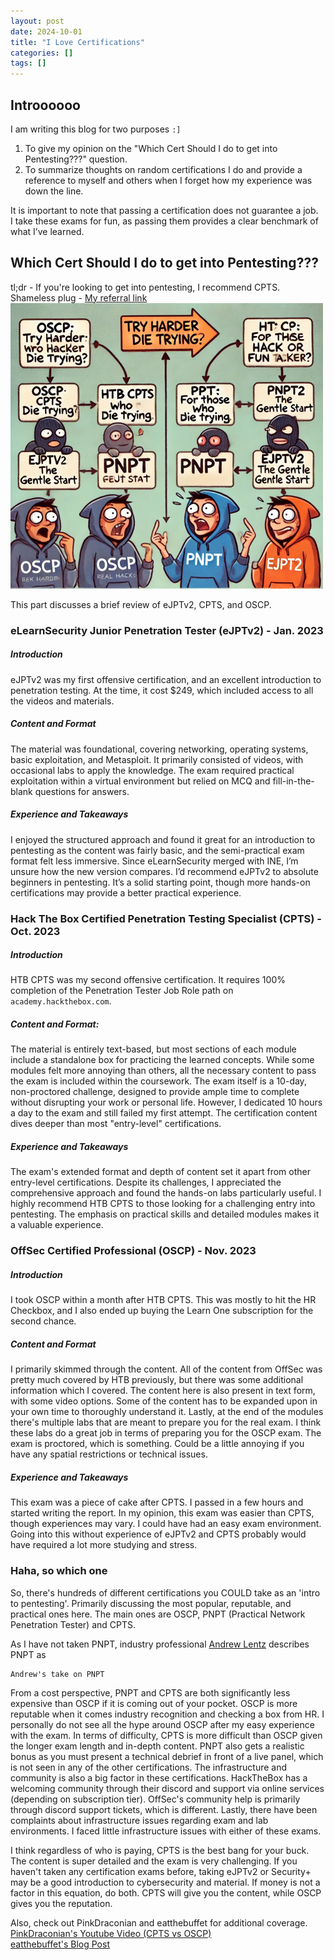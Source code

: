 ```yaml
---
layout: post
date: 2024-10-01
title: "I Love Certifications"
categories: []
tags: []
---
```

## Introooooo
I am writing this blog for two purposes `:]` 
1. To give my opinion on the "Which Cert Should I do to get into Pentesting???" question.
2. To summarize thoughts on random certifications I do and provide a reference to myself and others when I forget how my experience was down the line.

It is important to note that passing a certification does not guarantee a job.  
I take these exams for fun, as passing them provides a clear benchmark of what I’ve learned.  

## Which Cert Should I do to get into Pentesting???
tl;dr - If you're looking to get into pentesting, I recommend CPTS. Shameless plug - [My referral link](https://referral.hackthebox.com/mzwwH42)  
!["AI-Generated Meme Showing Random People Looking at Certifcations"](/assets/img/I-Love-Certifications/CertificationsPathMemelol.png)

This part discusses a brief review of eJPTv2, CPTS, and OSCP.
### eLearnSecurity Junior Penetration Tester (eJPTv2) - Jan. 2023
##### Introduction
eJPTv2 was my first offensive certification, and an excellent introduction to penetration testing. At the time, it cost $249, which included access to all the videos and materials.
##### Content and Format  
The material was foundational, covering networking, operating systems, basic exploitation, and Metasploit. It primarily consisted of videos, with occasional labs to apply the knowledge. The exam required practical exploitation within a virtual environment but relied on MCQ and fill-in-the-blank questions for answers.
##### Experience and Takeaways
I enjoyed the structured approach and found it great for an introduction to pentesting as the content was fairly basic, and the semi-practical exam format felt less immersive. Since eLearnSecurity merged with INE, I’m unsure how the new version compares. I’d recommend eJPTv2 to absolute beginners in pentesting. It’s a solid starting point, though more hands-on certifications may provide a better practical experience.
### Hack The Box Certified Penetration Testing Specialist (CPTS) - Oct. 2023
##### Introduction  
HTB CPTS was my second offensive certification. It requires 100% completion of the Penetration Tester Job Role path on `academy.hackthebox.com`.
##### Content and Format:
The material is entirely text-based, but most sections of each module include a standalone box for practicing the learned concepts. While some modules felt more annoying than others, all the necessary content to pass the exam is included within the coursework. The exam itself is a 10-day, non-proctored challenge, designed to provide ample time to complete without disrupting your work or personal life. However, I dedicated 10 hours a day to the exam and still failed my first attempt. The certification content dives deeper than most "entry-level" certifications.
##### Experience and Takeaways
The exam's extended format and depth of content set it apart from other entry-level certifications. Despite its challenges, I appreciated the comprehensive approach and found the hands-on labs particularly useful. I highly recommend HTB CPTS to those looking for a challenging entry into pentesting. The emphasis on practical skills and detailed modules makes it a valuable experience.
### OffSec Certified Professional (OSCP) - Nov. 2023
##### Introduction
I took OSCP within a month after HTB CPTS. This was mostly to hit the HR Checkbox, and I also ended up buying the Learn One subscription for the second chance.
##### Content and Format  
I primarily skimmed through the content. All of the content from OffSec was pretty much covered by HTB previously, but there was some additional information which I covered. The content here is also present in text form, with some video options. Some of the content has to be expanded upon in your own time to thoroughly understand it. Lastly, at the end of the modules there's multiple labs that are meant to prepare you for the real exam. I think these labs do a great job in terms of preparing you for the OSCP exam. The exam is proctored, which is something. Could be a little annoying if you have any spatial restrictions or technical issues.
##### Experience and Takeaways  
This exam was a piece of cake after CPTS. I passed in a few hours and started writing the report. In my opinion, this exam was easier than CPTS, though experiences may vary. I could have had an easy exam environment. Going into this without experience of eJPTv2 and CPTS probably would have required a lot more studying and stress. 
### Haha, so which one
So, there's hundreds of different certifications you COULD take as an 'intro to pentesting'. Primarily discussing the most popular, reputable, and practical ones here. The main ones are OSCP, PNPT (Practical Network Penetration Tester) and CPTS. 

As I have not taken PNPT, industry professional [Andrew Lentz](https://www.linkedin.com/in/andrew-lentz-53b20826a/) describes PNPT as 
```
Andrew's take on PNPT
```

From a cost perspective, PNPT and CPTS are both significantly less expensive than OSCP if it is coming out of your pocket. OSCP is more reputable when it comes industry recognition and checking a box from HR. I personally do not see all the hype around OSCP after my easy experience with the exam. In terms of difficulty, CPTS is more difficult than OSCP given the longer exam length and in-depth content. PNPT also gets a realistic bonus as you must present a technical debrief in front of a live panel, which is not seen in any of the other certifications. The infrastructure and community is also a big factor in these certifications. HackTheBox has a welcoming community through their discord and support via online services (depending on subscription tier). OffSec's community help is primarily through discord support tickets, which is different. Lastly, there have been complaints about infrastructure issues regarding exam and lab environments. I faced little infrastructure issues with either of these exams.

I think regardless of who is paying, CPTS is the best bang for your buck. The content is super detailed and the exam is very challenging. If you haven't taken any certification exams before, taking eJPTv2 or Security+ may be a good introduction to cybersecurity and material. If money is not a factor in this equation, do both. CPTS will give you the content, while OSCP gives you the reputation. 

Also, check out PinkDraconian and eatthebuffet for additional coverage.  
[PinkDraconian's Youtube Video (CPTS vs OSCP)](https://www.youtube.com/watch?v=-5s2R0Mldgw)  
[eatthebuffet's Blog Post](https://eatthebuffet.github.io/posts/CPTS-or-OSCP/)  
